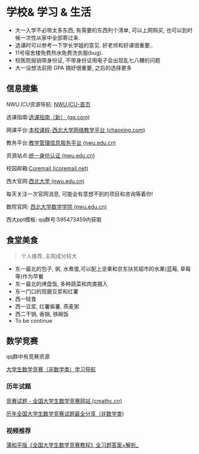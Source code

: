 # 学校& 学习 & 生活

* 大一入学不必带太多东西, 有需要的东西列个清单, 可以上网购买, 也可以到时候一次性从家中全部寄过来.
* 选课时可以参考一下学长学姐的意见. 好老师和好课很重要.. 
* 11号宿舍楼免费热水免费洗衣服(bug). 
* 校医院报销带身份证, 不带身份证用电子会出现乱七八糟的问题
* 大一没想法前把 GPA 搞好很重要, 之后的选择更多

## 信息搜集

NWU.ICU资源导航: [NWU.ICU-首页](https://nwu.icu/)

选课指南:[选课指南（新） (qq.com)](https://docs.qq.com/sheet/DUEtOTmtSYmZaR3FT?tab=kuua77)

网课平台:[本校课程-西北大学网络教学平台 (chaoxing.com)](http://nwu.fanya.chaoxing.com/portal/courseNetwork/list?pageNum=1)

教务平台:[教学管理信息服务平台 (nwu.edu.cn)](http://jwgl.nwu.edu.cn/jwglxt/xtgl/login_slogin.html)

资源站点:[统一身份认证 (nwu.edu.cn)](https://webvpn.nwu.edu.cn/http/77726476706e69737468656265737421f1e2559434357a467b1ac7a28f406d30931cde528f/authserver/login?service=https%3A%2F%2Fwebvpn.nwu.edu.cn%2Flogin%3Fcas_login%3Dtrue)

校园邮箱:[Coremail (icoremail.net)](https://edu.icoremail.net/coremail/)

西大官网:[西北大学 (nwu.edu.cn)](https://www.nwu.edu.cn/)

每天关注一次官网消息, 可能会有意想不到的项目和咨询等着你!

数院官网: [西北大学数学学院 (nwu.edu.cn)](https://math.nwu.edu.cn/)

西大ppt模板: qq群号:595473459内获取

## 食堂美食

> 个人推荐, 主观成分较大

* 东一最北的包子, 粥, 水煮蛋,可以配上坚果和京东扶贫超市的水果(蓝莓, 草莓等)作为早餐
* 东一最北的烤盘饭, 多种蔬菜和肉类摄入
* 东一门口的现磨豆浆和红薯
* 西一轻食
* 西一豆浆, 红薯紫薯, 燕麦粥
* 西二干锅, 香锅, 铁碗饭
* To be continue 

## 数学竞赛

qq群中有竞赛资源

[大学生数学竞赛（非数学类）学习导航](https://zhuanlan.zhihu.com/p/395552547)

### 历年试题

[竞赛试题 - 全国大学生数学竞赛网站 (cmathc.cn)](http://www.cmathc.cn/article/list_2.html)

[历年全国大学生数学竞赛试题最全分享（非数学类)](https://zhuanlan.zhihu.com/p/402170264)

### 视频推荐

[蒲和平版《全国大学生数学竞赛教程》全习题答案+解析_](https://www.bilibili.com/video/BV1ui4y127W4/?spm_id_from=333.999.0.0)